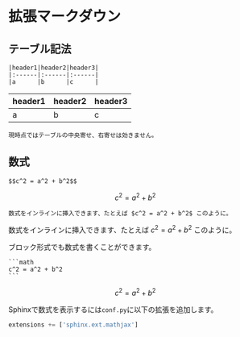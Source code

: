 拡張マークダウン
==============

## テーブル記法

```
|header1|header2|header3|
|:------|:------|:------|
|a      |b      |c      |
```

|header1|header2|header3|
|:------|:------|:------|
|a      |b      |c      |

```warning
現時点ではテーブルの中央寄せ、右寄せは効きません。
```

## 数式

```
$$c^2 = a^2 + b^2$$
```

$$c^2 = a^2 + b^2$$


```
数式をインラインに挿入できます、たとえば $c^2 = a^2 + b^2$ このように。
```

数式をインラインに挿入できます、たとえば $c^2 = a^2 + b^2$ このように。

ブロック形式でも数式を書くことができます。

````
```math
c^2 = a^2 + b^2
```
````

```math
c^2 = a^2 + b^2
```

Sphinxで数式を表示するには`conf.py`に以下の拡張を追加します。

```python
extensions += ['sphinx.ext.mathjax']
```
